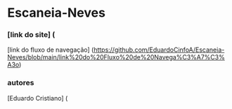 # **Escaneia-Neves** 
### [link do site] (

[link do fluxo de navegação] (https://github.com/EduardoCinfoA/Escaneia-Neves/blob/main/link%20do%20Fluxo%20de%20Navega%C3%A7%C3%A3o)
### autores
[Eduardo Cristiano] (
